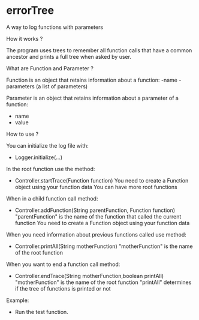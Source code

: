 # errorTree
A way to log functions with parameters

How it works ?

The program uses trees to remember all function calls that have a common ancestor and prints a full tree when asked by user.

What are Function and Parameter ?

Function is an object that retains information about a function:
-name
-parameters (a list of parameters)

Parameter is an object that retains information about a parameter of a function:
- name
- value

How to use ?

You can initialize the log file with:
- Logger.initialize(...)

In the root function use the method:
- Controller.startTrace(Function function)
You need to create a Function object using your function data
You can have more root functions

When in a child function call method:
- Controller.addFunction(String parentFunction, Function function)
"parentFunction" is the name of the function that called the current function
You need to create a Function object using your function data

When you need information about previous functions called use method:
- Controller.printAll(String motherFunction)
"motherFunction" is the name of the root function

When you want to end a function call method:
- Controller.endTrace(String motherFunction,boolean printAll)
"motherFunction" is the name of the root function
"printAll" determines if the tree of functions is printed or not

Example:
- Run the test function.
